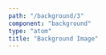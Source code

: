 ```yaml
---
path: "/background/3"
component: "background"
type: "atom"
title: "Background Image"
---
```

<codeblock>
<Background
  height="100px"
  width="100px"
  backgroundImage="url(https://codebrahma.com/wp-content/themes/codebrahma/public/img/cb_logo_md@2x.png)" backgroundPosition="center"
  backgroundSize="contain"
  backgroundRepeat="no-repeat"
>
</Background>
</codeblock>
